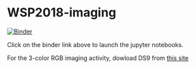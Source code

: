 # WSP2018-imaging

[![Binder](https://mybinder.org/badge.svg)](https://mybinder.org/v2/gh/caodonnell/WSP2018-imaging/master)

Click on the binder link above to launch the jupyter notebooks.

For the 3-color RGB imaging activity, dowload DS9 from [this site](http://ds9.si.edu/site/Download.html)



